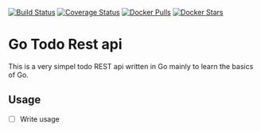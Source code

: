 [![Build Status](https://travis-ci.org/brandon0172/go-todo-rest.svg?branch=master)](https://travis-ci.org/brandon0172/go-todo-rest)
[![Coverage Status](https://coveralls.io/repos/github/brandon0172/go-todo-rest/badge.svg?branch=master)](https://coveralls.io/github/brandon0172/go-todo-rest?branch=master)
[![Docker Pulls](https://img.shields.io/docker/pulls/brandonvanwijk/go-todo-rest.svg?maxAge=3600)](https://hub.docker.com/r/brandonvanwijk/go-todo-rest/)
[![Docker Stars](https://img.shields.io/docker/stars/brandonvanwijk/go-todo-rest.svg?maxAge=3600)](https://hub.docker.com/r/brandonvanwijk/go-todo-rest/)

# Go Todo Rest api

This is a very simpel todo REST api written in Go mainly to learn the basics of Go.

## Usage

- [ ] Write usage
